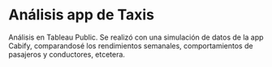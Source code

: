 # Análisis app de Taxis

Análisis en Tableau Public. Se realizó con una simulación de datos de la app Cabify, comparandosé los rendimientos semanales, comportamientos de pasajeros y conductores, etcetera. 
